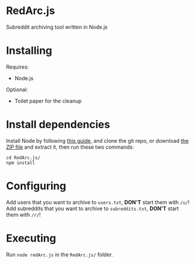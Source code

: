 RedArc.js
=============

Subreddit archiving tool written in Node.js

Installing
==========

Requires:
* Node.js

Optional:
* Toilet paper for the cleanup

Install dependencies
====================

Install Node by following [this guide,](https://github.com/joyent/node/wiki/installing-node.js-via-package-manager) and clone the git repo, or download [the ZIP file](https://github.com/SN4T14/RedArc.js/archive/master.zip) and extract it, then run these two commands:

```
cd RedArc.js/
npm install
```

Configuring
===========

Add users that you want to archive to `users.txt`, **DON'T** start them with `/u/`!
Add subreddits that you want to archive to `subreddits.txt`, **DON'T** start them with `/r/`!

Executing
=========

Run `node redArc.js` in the `RedArc.js/` folder.
